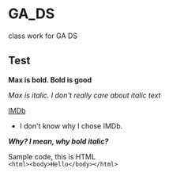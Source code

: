 # GA_DS
class work for GA DS
##  Test

**Max is bold. Bold is good**

*Max is italic. I don't really care about italic text*

[IMDb](https://www.imdb.com)

* I don't know why I chose IMDb.

***Why? I mean, why bold italic?***

Sample code, this is  HTML<br>
`<html><body>Hello</body></html>`

